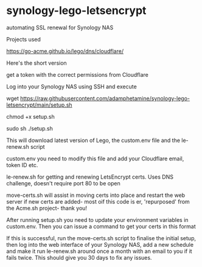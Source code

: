 # synology-lego-letsencrypt

automating SSL renewal for Synology NAS

Projects used

https://go-acme.github.io/lego/dns/cloudflare/


Here's the short version

get a token with the correct permissions from Cloudflare

Log into your Synology NAS using SSH and execute

wget https://raw.githubusercontent.com/adamphetamine/synology-lego-letsencrypt/main/setup.sh

chmod +x setup.sh

sudo sh ./setup.sh

This will download latest version of Lego, the custom.env file and the le-renew.sh script

custom.env you need to modify this file and add your Cloudflare email, token ID etc.

le-renew.sh for getting and renewing LetsEncrypt certs. Uses DNS challenge, doesn't require port 80 to be open

move-certs.sh will assist in moving certs into place and restart the web server if new certs are added- most oif this code is er, 'repurposed' from the Acme.sh project- thank you!

After running setup.sh you need to update your environment variables in custom.env. Then you can issue a command to get your certs in this format

If this is successful, run the move-certs.sh script to finalise the initial setup, then log into the web interface of your Synology NAS, add a new schedule and make it run le-renew.sh around once a month with an email to you if it fails twice. This should give you 30 days to fix any issues.




